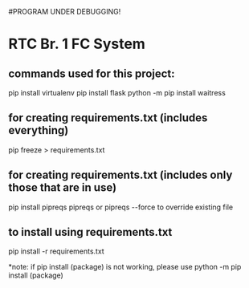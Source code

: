 #PROGRAM UNDER DEBUGGING!

# RTC Br. 1 FC System
## commands used for this project:
pip install virtualenv
pip install flask
python -m pip install waitress

## for creating requirements.txt (includes everything)
pip freeze > requirements.txt

## for creating requirements.txt (includes only those that are in use)
pip install pipreqs
pipreqs or pipreqs --force to override existing file

## to install using requirements.txt
pip install -r requirements.txt

*note:
if pip install (package) is not working, please use
python -m pip install (package) 

